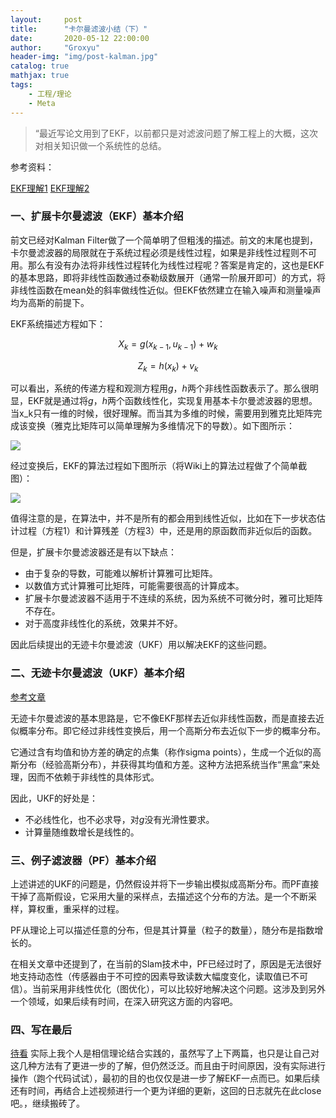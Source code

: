 ```yaml
---
layout:     post
title:      "卡尔曼滤波小结（下）"
date:       2020-05-12 22:00:00
author:     "Groxyu"
header-img: "img/post-kalman.jpg"
catalog: true
mathjax: true
tags:
    - 工程/理论
    - Meta
---
```


> “最近写论文用到了EKF，以前都只是对滤波问题了解工程上的大概，这次对相关知识做一个系统性的总结。

参考资料：

[EKF理解1](https://zhuanlan.zhihu.com/p/81168960)
[EKF理解2](https://zhuanlan.zhihu.com/p/134244047)

### 一、扩展卡尔曼滤波（EKF）基本介绍
前文已经对Kalman Filter做了一个简单明了但粗浅的描述。前文的末尾也提到，卡尔曼滤波器的局限就在于系统过程必须是线性过程，如果是非线性过程则不可用。那么有没有办法将非线性过程转化为线性过程呢？答案是肯定的，这也是EKF的基本思路，即将非线性函数通过泰勒级数展开（通常一阶展开即可）的方式，将非线性函数在mean处的斜率做线性近似。但EKF依然建立在输入噪声和测量噪声均为高斯的前提下。

EKF系统描述方程如下：

$$ X_k = g(x_{k-1},u_{k-1}) +w_k $$

$$ Z_k = h(x_k) + v_k $$

可以看出，系统的传递方程和观测方程用$g$，$h$两个非线性函数表示了。那么很明显，EKF就是通过将$g$，$h$两个函数线性化，实现复用基本卡尔曼滤波器的思想。当x_k只有一维的时候，很好理解。而当其为多维的时候，需要用到雅克比矩阵完成该变换（雅克比矩阵可以简单理解为多维情况下的导数）。如下图所示：

![](https://s1.ax1x.com/2020/05/13/YaZvBF.jpg)

经过变换后，EKF的算法过程如下图所示（将Wiki上的算法过程做了个简单截图）：

![](https://s1.ax1x.com/2020/05/13/YaurKP.png)

值得注意的是，在算法中，并不是所有的都会用到线性近似，比如在下一步状态估计过程（方程1）和计算残差（方程3）中，还是用的原函数而非近似后的函数。

但是，扩展卡尔曼滤波器还是有以下缺点：

* 由于复杂的导数，可能难以解析计算雅可比矩阵。
* 以数值方式计算雅可比矩阵，可能需要很高的计算成本。
* 扩展卡尔曼滤波器不适用于不连续的系统，因为系统不可微分时，雅可比矩阵不存在。
* 对于高度非线性化的系统，效果并不好。

因此后续提出的无迹卡尔曼滤波（UKF）用以解决EKF的这些问题。

### 二、无迹卡尔曼滤波（UKF）基本介绍

[参考文章](https://www.cnblogs.com/gaoxiang12/p/5560360.html)

无迹卡尔曼滤波的基本思路是，它不像EKF那样去近似非线性函数，而是直接去近似概率分布。即它经过非线性变换后，用一个高斯分布去近似下一步的概率分布。

它通过含有均值和协方差的确定的点集（称作sigma points），生成一个近似的高斯分布（经验高斯分布），并获得其均值和方差。这种方法把系统当作“黑盒”来处理，因而不依赖于非线性的具体形式。

因此，UKF的好处是：

* 不必线性化，也不必求导，对$g$没有光滑性要求。
* 计算量随维数增长是线性的。

### 三、例子滤波器（PF）基本介绍
上述讲述的UKF的问题是，仍然假设并将下一步输出模拟成高斯分布。而PF直接干掉了高斯假设，它采用大量的采样点，去描述这个分布的方法。是一个不断采样，算权重，重采样的过程。

PF从理论上可以描述任意的分布，但是其计算量（粒子的数量），随分布是指数增长的。

在相关文章中还提到了，在当前的Slam技术中，PF已经过时了，原因是无法很好地支持动态性（传感器由于不可控的因素导致读数大幅度变化，读取值已不可信）。当前采用非线性优化（图优化），可以比较好地解决这个问题。这涉及到另外一个领域，如果后续有时间，在深入研究这方面的内容吧。

### 四、写在最后
[待看](https://space.bilibili.com/287989852?spm_id_from=333.788.b_765f7570696e666f.1)
实际上我个人是相信理论结合实践的，虽然写了上下两篇，也只是让自己对这几种方法有了更进一步的了解，但仍然泛泛。而且由于时间原因，没有实际进行操作（跑个代码试试），最初的目的也仅仅是进一步了解EKF一点而已。如果后续还有时间，再结合上述视频进行一个更为详细的更新，这回的日志就先在此close吧。，继续搬砖了。

